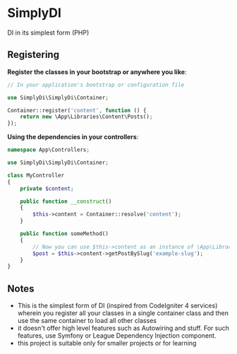 # SimplyDI
DI in its simplest form (PHP)

## Registering

**Register the classes in your bootstrap or anywhere you like**:

```php
// In your application's bootstrap or configuration file

use SimplyDi\SimplyDi\Container;

Container::register('content', function () {
    return new \App\Libraries\Content\Posts();
});

```

**Using the dependencies in your controllers**:

```php
namespace App\Controllers;

use SimplyDi\SimplyDi\Container;

class MyController
{
    private $content;

    public function __construct()
    {
        $this->content = Container::resolve('content');
    }

    public function someMethod()
    {
        // Now you can use $this->content as an instance of \App\Libraries\Content\Posts
        $post = $this->content->getPostBySlug('example-slug');
    }
}

```

## Notes

- This is the simplest form of DI (inspired from CodeIgniter 4 services) wherein you register all your classes in a single container class and then use the same container to load all other classes
- it doesn't offer high level features such as Autowiring and stuff. For such features, use Symfony or League Dependency Injection component.
- this project is suitable only for smaller projects or for learning